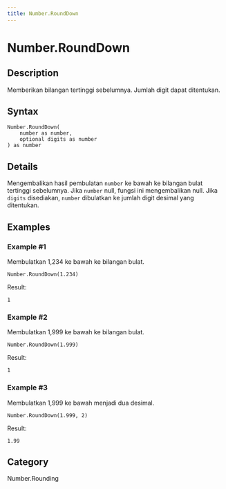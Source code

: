 ```yaml
---
title: Number.RoundDown
---
```


# Number.RoundDown


## Description

Memberikan bilangan tertinggi sebelumnya. Jumlah digit dapat ditentukan.


## Syntax

```powerquery
Number.RoundDown(
    number as number,
    optional digits as number
) as number
```


## Details

Mengembalikan hasil pembulatan <code>number</code> ke bawah ke bilangan bulat tertinggi sebelumnya. Jika <code>number</code> null, fungsi ini mengembalikan null.    Jika <code>digits</code> disediakan, <code>number</code> dibulatkan ke jumlah digit desimal yang ditentukan.  


## Examples

### Example #1 
Membulatkan 1,234 ke bawah ke bilangan bulat.
```powerquery
Number.RoundDown(1.234)
```

Result: 
```powerquery
1
```


### Example #2 
Membulatkan 1,999 ke bawah ke bilangan bulat.
```powerquery
Number.RoundDown(1.999)
```

Result: 
```powerquery
1
```


### Example #3 
Membulatkan 1,999 ke bawah menjadi dua desimal.
```powerquery
Number.RoundDown(1.999, 2)
```

Result: 
```powerquery
1.99
```




## Category
Number.Rounding
